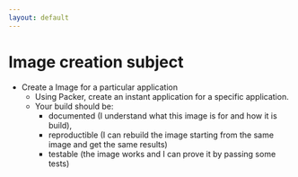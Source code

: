 ```yaml
---
layout: default
---
```


# Image creation subject

- Create a Image for a particular application
  - Using Packer, create an instant application for a specific application.
  - Your build should be:
      - documented (I understand what this image is for and how it is build),
      - reproductible (I can rebuild the image starting from the same image and get the same results)
      - testable (the image works and I can prove it by passing some tests)
